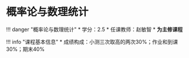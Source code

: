 # 概率论与数理统计

!!! danger "概率论与数理统计"
    * 学分：2.5
    * 任课教师：赵敏智
    * **为主修课程**

!!! info "课程基本信息"
    * 成绩构成：小测三次取高的两次30%；作业和到课30%；期末40%